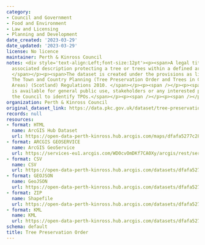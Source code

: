 ```yaml
---
category:
- Council and Government
- Food and Environment
- Law and Licensing
- Planning and Development
date_created: '2023-03-29'
date_updated: '2023-03-29'
license: No licence
maintainer: Perth & Kinross Council
notes: <div style='text-align:Left;font-size:12pt'><p><span>A legal title plan &amp;
  associated description protecting a tree or trees within a defined area from development.
  </span></p><p><span>The dataset is created under the provisions as listed within
  The Town and Country Planning (Tree Preservation Order and Trees in Conservation
  Areas) (Scotland) Regulations 2010. </span></p><p><span /></p><p><span>The dataset
  is available for general public use, stakeholders or any interested party outside
  the Council to identify TPOs.</span></p><p><span /></p><p><span /></p><p><span /></p></div>
organization: Perth & Kinross Council
original_dataset_link: https://data.pkc.gov.uk/dataset/tree-preservation-order1
records: null
resources:
- format: HTML
  name: ArcGIS Hub Dataset
  url: https://open-data-perth-kinross.hub.arcgis.com/maps/dfafa5277c284eca923cef7e442c1abc_6
- format: ARCGIS GEOSERVICE
  name: ArcGIS GeoService
  url: https://services-eu1.arcgis.com/WD0cvOmDKf7CA0Xy/arcgis/rest/services/Tree_Preservation_Order/FeatureServer/6
- format: CSV
  name: CSV
  url: https://open-data-perth-kinross.hub.arcgis.com/datasets/dfafa5277c284eca923cef7e442c1abc_6.csv?outSR=%7B%22latestWkid%22%3A27700%2C%22wkid%22%3A27700%7D
- format: GEOJSON
  name: GeoJSON
  url: https://open-data-perth-kinross.hub.arcgis.com/datasets/dfafa5277c284eca923cef7e442c1abc_6.geojson?outSR=%7B%22latestWkid%22%3A27700%2C%22wkid%22%3A27700%7D
- format: ZIP
  name: Shapefile
  url: https://open-data-perth-kinross.hub.arcgis.com/datasets/dfafa5277c284eca923cef7e442c1abc_6.zip?outSR=%7B%22latestWkid%22%3A27700%2C%22wkid%22%3A27700%7D
- format: KML
  name: KML
  url: https://open-data-perth-kinross.hub.arcgis.com/datasets/dfafa5277c284eca923cef7e442c1abc_6.kml?outSR=%7B%22latestWkid%22%3A27700%2C%22wkid%22%3A27700%7D
schema: default
title: Tree Preservation Order
---
```

